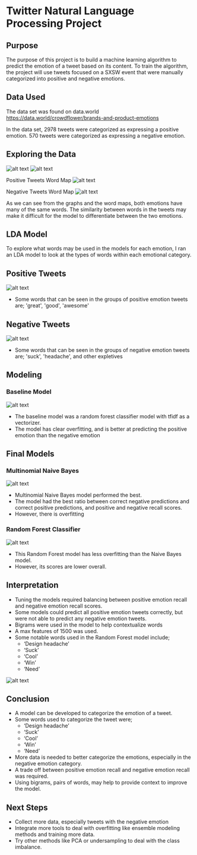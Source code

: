 # Twitter Natural Language Processing Project

## Purpose
The purpose of this project is to build a machine learning algorithm to predict the emotion of a tweet based on its content. To train the algorithm, the project will use tweets focused on a SXSW event that were manually categorized into positive and negative emotions. 

## Data Used

The data set was found on data.world
	https://data.world/crowdflower/brands-and-product-emotions

In the data set, 2978 tweets were categorized as expressing a positive emotion. 570 tweets were categorized as expressing a negative emotion. 

## Exploring the Data

![alt text](Images/Word%20Frequency%20in%20Positive%20Tweets.png)
![alt text](Images/Word%20Frequency%20in%20Negative%20Tweets.png)

Positive Tweets Word Map
![alt text](Images/Word%20Map%20Positive%20Tweets.png)

Negative Tweets Word Map
![alt text](Images/Word%20Map%20Negative%20Tweets.png)

As we can see from the graphs and the word maps, both emotions have many of the same words. The similarity between words in the tweets may make it difficult for the model to differentiate between the two emotions. 

## LDA Model
To explore what words may be used in the models for each emotion, I ran an LDA model to look at the types of words within each emotional category. 

## Positive Tweets
![alt text](Images/Positve%20Words%20Group%203.png)
* Some words that can be seen in the groups of positive emotion tweets are; 'great', 'good', 'awesome'

## Negative Tweets
![alt text](Images/Negative%20Words%20Group%201.png)
* Some words that can be seen in the groups of negative emotion tweets are; 'suck', 'headache', and other expletives 

## Modeling
### Baseline Model

![alt text](Images/Baseline%20Model.png)

* The baseline model was a random forest classifier model with tfidf as a vectorizer.
* The model has clear overfitting, and is better at predicting the positive emotion than the negative emotion

## Final Models
### Multinomial Naive Bayes

![alt text](Images/NB%20Final%20Model.png)

* Multinomial Naive Bayes model performed the best.
* The model had the best ratio between correct negative predictions and correct positive predictions, and positive and negative recall scores.
* However, there is overfitting

### Random Forest Classifier

![alt text](Images/RF%20Final%20Model.png)

* This Random Forest model has less overfitting than the Naive Bayes model.
* However, its scores are lower overall.

## Interpretation 
* Tuning the models required balancing between positive emotion recall and negative emotion recall scores.
* Some models could predict all positive emotion tweets correctly, but were not able to predict any negative emotion tweets. 
* Bigrams were used in the model to help contextualize words
* A max features of 1500 was used.
* Some notable words used in the Random Forest model include;
    * ‘Design headache’
    * ‘Suck’
    * ‘Cool’
    * ‘Win’
    * ‘Need’

![alt text](Images/Top%2030%20Features.png)

## Conclusion
* A model can be developed to categorize the emotion of a tweet. 
* Some words used to categorize the tweet were;
    * ‘Design headache’
    * ‘Suck’
    * ‘Cool’
    * ‘Win’
    * ‘Need’
* More data is needed to better categorize the emotions, especially in the negative emotion category.
* A trade off between positive emotion recall and negative emotion recall was required.  
* Using bigrams, pairs of words, may help to provide context to improve the model. 
 
## Next Steps
* Collect more data, especially tweets with the negative emotion
* Integrate more tools to deal with overfitting like ensemble modeling methods and training more data. 
* Try other methods like PCA or undersampling to deal with the class imbalance. 


